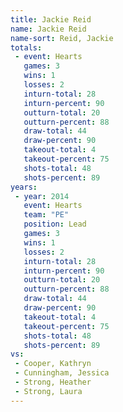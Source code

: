 ```yaml
---
title: Jackie Reid
name: Jackie Reid
name-sort: Reid, Jackie
totals:
 - event: Hearts
   games: 3
   wins: 1
   losses: 2
   inturn-total: 28
   inturn-percent: 90
   outturn-total: 20
   outturn-percent: 88
   draw-total: 44
   draw-percent: 90
   takeout-total: 4
   takeout-percent: 75
   shots-total: 48
   shots-percent: 89
years:
 - year: 2014
   event: Hearts
   team: "PE"
   position: Lead
   games: 3
   wins: 1
   losses: 2
   inturn-total: 28
   inturn-percent: 90
   outturn-total: 20
   outturn-percent: 88
   draw-total: 44
   draw-percent: 90
   takeout-total: 4
   takeout-percent: 75
   shots-total: 48
   shots-percent: 89
vs:
 - Cooper, Kathryn
 - Cunningham, Jessica
 - Strong, Heather
 - Strong, Laura
---
```

